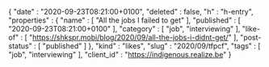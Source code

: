 {
  "date" : "2020-09-23T08:21:00+0100",
  "deleted" : false,
  "h" : "h-entry",
  "properties" : {
    "name" : [ "All the jobs I failed to get" ],
    "published" : [ "2020-09-23T08:21:00+0100" ],
    "category" : [ "job", "interviewing" ],
    "like-of" : [ "https://shkspr.mobi/blog/2020/09/all-the-jobs-i-didnt-get/" ],
    "post-status" : [ "published" ]
  },
  "kind" : "likes",
  "slug" : "2020/09/tfpcf",
  "tags" : [ "job", "interviewing" ],
  "client_id" : "https://indigenous.realize.be"
}
